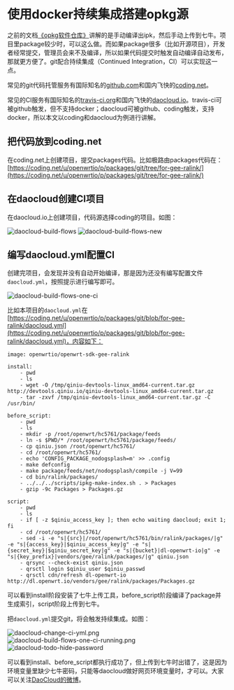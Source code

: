 # 使用docker持续集成搭建opkg源

之前的文档[《opkg软件仓库》](/docs/create-opkg-package-repository/)讲解的是手动编译出ipk，然后手动上传到七牛。项目里package较少时，可以这么做。而如果package很多（比如开源项目），开发者经常提交，管理员会来不及编译，所以如果代码提交时触发自动编译自动发布，那就更方便了。git配合持续集成（Continued Integration，CI）可以实现这一点。

常见的git代码托管服务有国际知名的[github.com](https://github.com/)和国内飞快的[coding.net](http://coding.net/)。

常见的CI服务有国际知名的[travis-ci.org](https://travis-ci.org/)和国内飞快的[daocloud.io](https://account.daocloud.io/signup?invite_code=c8bkkhc1uq8i7z8nin93)。travis-ci可被github触发，但不支持docker；daocloud可被github、coding触发，支持docker，所以本文以coding和daocloud为例进行讲解。

## 把代码放到coding.net

在coding.net上创建项目，提交packages代码。比如极路由packages代码在：[https://coding.net/u/openwrtio/p/packages/git/tree/for-gee-ralink/](https://coding.net/u/openwrtio/p/packages/git/tree/for-gee-ralink/)

## 在daocloud创建CI项目

在daocloud.io上创建项目，代码源选择coding的项目。如图：

![daocloud-build-flows](../img/daocloud-build-flows.png)
![daocloud-build-flows-new](../img/daocloud-build-flows-new.png)

## 编写daocloud.yml配置CI

创建完项目，会发现并没有自动开始编译，那是因为还没有编写配置文件`daocloud.yml`，按照提示进行编写即可。

![daocloud-build-flows-one-ci](../img/daocloud-build-flows-one-ci.png)

比如本项目的`daocloud.yml`在[https://coding.net/u/openwrtio/p/packages/git/blob/for-gee-ralink/daocloud.yml](https://coding.net/u/openwrtio/p/packages/git/blob/for-gee-ralink/daocloud.yml)，内容如下：

```
image: openwrtio/openwrt-sdk-gee-ralink

install:
    - pwd
    - ls
    - wget -O /tmp/qiniu-devtools-linux_amd64-current.tar.gz http://devtools.qiniu.io/qiniu-devtools-linux_amd64-current.tar.gz
    - tar -zxvf /tmp/qiniu-devtools-linux_amd64-current.tar.gz -C /usr/bin/

before_script:
    - pwd
    - ls
    - mkdir -p /root/openwrt/hc5761/package/feeds
    - ln -s $PWD/* /root/openwrt/hc5761/package/feeds/
    - cp qiniu.json /root/openwrt/hc5761/
    - cd /root/openwrt/hc5761/
    - echo 'CONFIG_PACKAGE_nodogsplash=m' >> .config
    - make defconfig
    - make package/feeds/net/nodogsplash/compile -j V=99
    - cd bin/ralink/packages/
    - ../../../scripts/ipkg-make-index.sh . > Packages
    - gzip -9c Packages > Packages.gz

script:
    - pwd
    - ls
    - if [ -z $qiniu_access_key ]; then echo waiting daocloud; exit 1; fi
    - cd /root/openwrt/hc5761/
    - sed -i -e "s|{src}|/root/openwrt/hc5761/bin/ralink/packages/|g" -e "s|{access_key}|$qiniu_access_key|g" -e "s|{secret_key}|$qiniu_secret_key|g" -e "s|{bucket}|dl-openwrt-io|g" -e "s|{key_prefix}|vendors/gee/ralink/packages/|g" qiniu.json
    - qrsync --check-exist qiniu.json
    - qrsctl login $qiniu_user $qiniu_passwd
    - qrsctl cdn/refresh dl-openwrt-io http://dl.openwrt.io/vendors/gee/ralink/packages/Packages.gz
```

可以看到install阶段安装了七牛上传工具，before_script阶段编译了package并生成索引，script阶段上传到七牛。

把`daocloud.yml`提交git，将会触发持续集成。如图：

![daocloud-change-ci-yml.png](../img/daocloud-change-ci-yml.png)
![daocloud-build-flows-one-ci-running.png](../img/daocloud-build-flows-one-ci-running.png)
![daocloud-todo-hide-password](../img/daocloud-todo-hide-password.png)

可以看到install、before_script都执行成功了，但上传到七牛时出错了，这是因为环境变量里缺少七牛密码，只能等daocloud做好网页环境变量时，才可以。大家可以关注[DaoCloud的微博](http://weibo.com/u/5424712657)。

<div id="comments" data-thread-key="docs-create-opkg-package-repository-using-docker-ci"></div>

